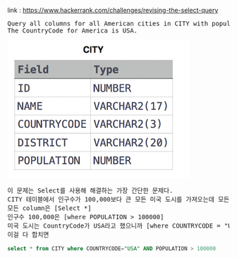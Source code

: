 link :
https://www.hackerrank.com/challenges/revising-the-select-query

<pre>
Query all columns for all American cities in CITY with populations larger than 100,000.
The CountryCode for America is USA.
</pre>

![_config.yml](./table.png)

<pre>
이 문제는 Select를 사용해 해결하는 가장 간단한 문제다.
CITY 테이블에서 인구수가 100,000보다 큰 모든 미국 도시를 가져오는데 모든 column을 다 가져오라고 한다.
모든 column은 [Select *]
인구수 100,000은 [where POPULATION > 100000]
미국 도시는 CountryCode가 USA라고 했으니까 [where COUNTRYCODE = "USA"]
이걸 다 합치면
</pre>

```sql
select * from CITY where COUNTRYCODE="USA" AND POPULATION > 100000
```

